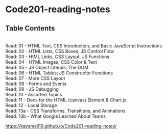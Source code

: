 # Code201-reading-notes
<h2>Table Contents</h2><br>
Read: 01 - HTML Text, CSS Introduction, and Basic JavaScript Instructions<br>
Read: 02 - HTML Lists, CSS Boxes, JS Control Flow<br>
Read: 03 - HtML Links, CSS Layout, JS Functions<br>
Read: 04 - HTML Images; CSS Color & Text<br>
Read: 05 - JS Object Literals; The DOM<br>
Read: 06 - HTML Tables; JS Constructor Functions<br>
Read: 07 - More CSS Layout<br>
Read: 08 - Forms and Events<br>
Read: 09 - JS Debugging<br>
Read: 10 - Assorted Topics<br>
Read: 11 - Docs for the HTML (canvas) Element & Chart.js<br>
Read: 12 - Local Storage<br>
Read: 13a - CSS Transforms, Transitions, and Animations<br>
Read: 13b - What Google Learned About Teams<br>

https://kaysmall19.github.io/Code201-reading-notes/
